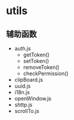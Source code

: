 # utils

## 辅助函数

- auth.js
  - getToken()
  - setToken()
  - removeToken()
  - checkPermission()
- clipBoard.js
- uuid.js
- i18n.js
- openWindow.js
- shttp.js
- scrollTo.js
